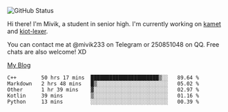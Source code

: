 ![GitHub Status](https://github-readme-stats.vercel.app/api?show_icons=true&username=Mivik)

Hi there! I'm Mivik, a student in senior high. I'm currently working on [kamet](https://github.com/Mivik/kamet) and [kiot-lexer](https://github.com/KiotLand/kiot-lexer).

You can contact me at @mivik233 on Telegram or 250851048 on QQ. Free chats are also welcome! XD

[My Blog](https://mivik.gitee.io)

<!--START_SECTION:waka-->
```text
C++        50 hrs 17 mins  ██████████████████████▒░░   89.64 % 
Markdown   2 hrs 48 mins   █▒░░░░░░░░░░░░░░░░░░░░░░░   05.02 % 
Other      1 hr 39 mins    ▓░░░░░░░░░░░░░░░░░░░░░░░░   02.97 % 
Kotlin     39 mins         ▒░░░░░░░░░░░░░░░░░░░░░░░░   01.16 % 
Python     13 mins         ░░░░░░░░░░░░░░░░░░░░░░░░░   00.39 % 
```
<!--END_SECTION:waka-->
